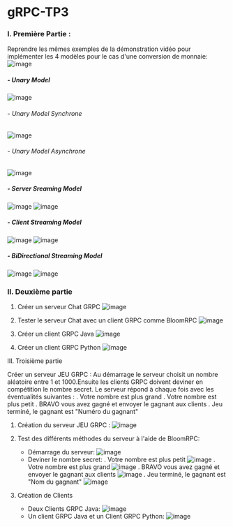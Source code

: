 # gRPC-TP3
 
### I. Première Partie :
Reprendre les mêmes exemples de la démonstration vidéo pour implémenter les 4 modèles pour le cas d'une conversion de monnaie:
 ![image](https://user-images.githubusercontent.com/120368654/234797185-a00fc3f3-0223-494e-ad27-9a8c5304920c.png)
 
##### - Unary Model
![image](https://user-images.githubusercontent.com/120368654/234796864-78326ab8-9770-49ca-aa3f-db73ba6d3bc2.png)
       
###### - Unary Model Synchrone
![image](https://user-images.githubusercontent.com/120368654/234796965-6d089291-04f1-43a7-9a72-a684f7aabdea.png)
            
###### - Unary Model Asynchrone
![image](https://user-images.githubusercontent.com/120368654/234800321-91797d7e-bedc-4397-8a67-18275e7d9f44.png)
            
##### - Server Sreaming Model
![image](https://user-images.githubusercontent.com/120368654/234804090-0cebb14b-8e8d-4ec6-82ee-e38aaf4254e5.png)
![image](https://user-images.githubusercontent.com/120368654/234805251-4f16e4ff-4dea-4f83-a44a-a056ac02d75f.png)
     
##### - Client Streaming Model
![image](https://user-images.githubusercontent.com/120368654/234812151-6e01b3e4-c40e-4e59-bb2f-99a82023cc70.png)
![image](https://user-images.githubusercontent.com/120368654/234816670-9e641881-e902-4a5e-9dcd-388879406e64.png)
     
##### - BiDirectional Streaming Model
![image](https://user-images.githubusercontent.com/120368654/234818657-1594b729-9d0a-4385-adab-1e855f241fce.png)
![image](https://user-images.githubusercontent.com/120368654/234819747-dc6760ac-d5eb-43ed-9922-89fa497afb7f.png)


### II. Deuxième partie
 1. Créer un serveur Chat GRPC
![image](https://user-images.githubusercontent.com/120368654/234832200-59e87b1c-6e49-4b5d-aaa2-6c8985934296.png)
 
 2. Tester le serveur Chat avec un client GRPC comme BloomRPC
![image](https://user-images.githubusercontent.com/120368654/234832438-d44bd292-bdc1-43e6-b453-fa026704ecb3.png)

 3. Créer un client GRPC Java
![image](https://user-images.githubusercontent.com/120368654/234846225-22de939f-ddc5-4ce6-8c4e-c58a3c3424c6.png)

 4. Créer un client GRPC Python
 ![image](https://user-images.githubusercontent.com/120368654/235003358-a163f937-c1a6-4d3a-ba26-2ec10738d3d5.png)


III. Troisième partie

 Créer un serveur JEU GRPC : Au démarrage le serveur choisit un nombre aléatoire entre 1 et 1000.Ensuite les clients GRPC doivent deviner en compétition le nombre secret. Le serveur répond à chaque fois avec les éventualités suivantes :
        . Votre nombre est plus grand
        . Votre nombre est plus petit
        . BRAVO vous avez gagné et envoyer le gagnant aux clients
        . Jeu terminé, le gagnant est "Numéro du gagnant"
        
  1. Création du serveur JEU GRPC :
 ![image](https://user-images.githubusercontent.com/120368654/235018085-6459722e-8a6b-41b0-878b-98b8c1d2ee48.png)
  2. Test des différents méthodes du serveur à l'aide de BloomRPC:
      - Démarrage du serveur:
![image](https://user-images.githubusercontent.com/120368654/235255260-b6ea8f92-b964-4c0d-a1ec-ae0169f695b8.png)
      - Deviner le nombre secret:
        . Votre nombre est plus petit
![image](https://user-images.githubusercontent.com/120368654/235255372-e1d4b886-17d7-4b1b-8e13-1b7cc892abd4.png)
        . Votre nombre est plus grand
![image](https://user-images.githubusercontent.com/120368654/235255463-8cee92be-ef0f-4f86-bce7-3c26805656d2.png)
        . BRAVO vous avez gagné et envoyer le gagnant aux clients
![image](https://user-images.githubusercontent.com/120368654/235255579-d24abe0b-6528-4cd3-ac61-5279a9b63aa2.png)
        . Jeu terminé, le gagnant est "Nom du gagnant"
![image](https://user-images.githubusercontent.com/120368654/235257032-fd6f4861-ce66-4507-9cdc-2473b418d566.png)

  3. Création de Clients
      - Deux Clients GRPC Java:
![image](https://user-images.githubusercontent.com/120368654/235258952-7a76613c-8c06-4f9e-8b45-72cfb2779996.png)
      - Un client GRPC Java et un Client GRPC Python:
![image](https://user-images.githubusercontent.com/120368654/235259524-d070ea82-bcd7-46cb-9e85-40bb4a0b4ecd.png)
